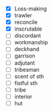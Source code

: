 - [x] Loss-making
- [x] trawler
- [x] reconcile
- [x] inscrutable
- [ ] discordant
- [ ] workmanship
- [ ] deckhand
- [ ] garrison
- [ ] adjutant
- [ ] tribesman
- [ ] scent of sth
- [ ] fistful sth
- [ ] tribe
- [ ] interior
- [ ] hut  